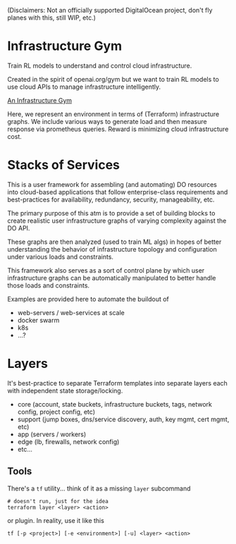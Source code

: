 
(Disclaimers: Not an officially supported DigitalOcean project, don't fly
planes with this, still WIP, etc.)


# Infrastructure Gym

Train RL models to understand and control cloud infrastructure.

Created in the spirit of openai.org/gym but we want to train RL models to use
cloud APIs to manage infrastructure intelligently.

[An Infrastructure Gym](docts/media/RL4infra.svg)

Here, we represent an environment in terms of (Terraform) infrastructure
graphs.  We include various ways to generate load and then measure response via
prometheus queries.  Reward is minimizing cloud infrastructure cost.


# Stacks of Services

This is a user framework for assembling (and automating) DO resources into
cloud-based applications that follow enterprise-class requirements and
best-practices for availability, redundancy, security, manageability, etc.

The primary purpose of this atm is to provide a set of building blocks to
create realistic user infrastructure graphs of varying complexity against the
DO API.

These graphs are then analyzed (used to train ML algs) in hopes of better
understanding the behavior of infrastructure topology and configuration under
various loads and constraints.

This framework also serves as a sort of control plane by which user
infrastructure graphs can be automatically manipulated to better handle those
loads and constraints.

Examples are provided here to automate the buildout of
- web-servers / web-services at scale
- docker swarm
- k8s
- ...?


# Layers

It's best-practice to separate Terraform templates into separate layers each
with independent state storage/locking.

- core (account, state buckets, infrastructure buckets, tags, network config,
  project config, etc)
- support (jump boxes, dns/service discovery, auth, key mgmt, cert mgmt, etc)
- app (servers / workers)
- edge (lb, firewalls, network config)
- etc...


## Tools

There's a `tf` utility... think of it as a missing `layer` subcommand

    # doesn't run, just for the idea
    terraform layer <layer> <action>

or plugin.  In reality, use it like this

    tf [-p <project>] [-e <environment>] [-u] <layer> <action>

